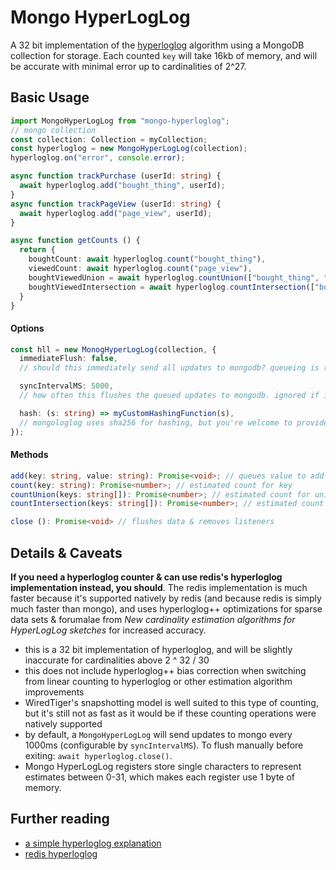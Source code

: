 # Mongo HyperLogLog

A 32 bit implementation of the [hyperloglog](https://en.wikipedia.org/wiki/HyperLogLog) algorithm using a MongoDB collection for storage. Each counted `key` will take 16kb of memory, and will be accurate with minimal error up to cardinalities of 2^27.

## Basic Usage

```typescript
import MongoHyperLogLog from "mongo-hyperloglog";
// mongo collection
const collection: Collection = myCollection;
const hyperloglog = new MongoHyperLogLog(collection);
hyperloglog.on("error", console.error);

async function trackPurchase (userId: string) {
  await hyperloglog.add("bought_thing", userId);
}
async function trackPageView (userId: string) {
  await hyperloglog.add("page_view", userId);
}

async function getCounts () {
  return {
    boughtCount: await hyperloglog.count("bought_thing"),
    viewedCount: await hyperloglog.count("page_view"),
    boughtViewedUnion = await hyperloglog.countUnion(["bought_thing", "page_view"]),
    boughtViewedIntersection = await hyperloglog.countIntersection(["bought_thing", "page_view"]),
  }
}
```

#### Options

```typescript
const hll = new MonogHyperLogLog(collection, {
  immediateFlush: false,
  // should this immediately send all updates to mongodb? queueing is the default

  syncIntervalMS: 5000, 
  // how often this flushes the queued updates to mongodb. ignored if immediateFlush is set to `true`

  hash: (s: string) => myCustomHashingFunction(s),
  // mongologlog uses sha256 for hashing, but you're welcome to provide your own hash function
});
```

#### Methods

```typescript
add(key: string, value: string): Promise<void>; // queues value to add to sketch for key
count(key: string): Promise<number>; // estimated count for key
countUnion(keys: string[]): Promise<number>; // estimated count for union of keys
countIntersection(keys: string[]): Promise<number>; // estimated count for intersection of keys

close (): Promise<void> // flushes data & removes listeners
```

## Details & Caveats

**If you need a hyperloglog counter & can use redis's hyperloglog implementation instead, you should**. The redis implementation is much faster because it's supported natively by redis (and because redis is simply much faster than mongo), and uses hyperloglog++ optimizations for sparse data sets & forumalae from _New cardinality estimation algorithms for
HyperLogLog sketches_ for increased accuracy.

- this is a 32 bit implementation of hyperloglog, and will be slightly inaccurate for cardinalities above 2 ^ 32 / 30
- this does not include hyperloglog++ bias correction when switching from linear counting to hyperloglog or other estimation algorithm improvements
- WiredTiger's snapshotting model is well suited to this type of counting, but it's still not as fast as it would be if these counting operations were natively supported
- by default, a `MongoHyperLogLog` will send updates to mongo every 1000ms (configurable by `syncIntervalMS`). To flush manually before exiting: `await hyperloglog.close()`.
- Mongo HyperLogLog registers store single characters to represent estimates between 0-31, which makes each register use 1 byte of memory.

## Further reading

- [a simple hyperloglog explanation](https://stackoverflow.com/questions/12327004/how-does-the-hyperloglog-algorithm-work)
- [redis hyperloglog](http://antirez.com/news/75)
